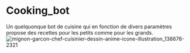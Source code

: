 # Cooking_bot
Un quelquonque bot de cuisine qui en fonction de divers paramètres propose des recettes pour les petits comme pour les grands.
![mignon-garcon-chef-cuisinier-dessin-anime-icone-illustration_138676-2321](https://github.com/VinyBoy/Cooking_bot/assets/55450138/e03a2993-c669-468c-ae3f-7248fc9976d6)
